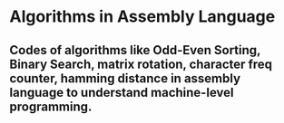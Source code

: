 # Algorithms in Assembly Language

## Codes of algorithms like Odd-Even Sorting, Binary Search, matrix rotation, character freq counter, hamming distance in assembly language to understand machine-level programming.

